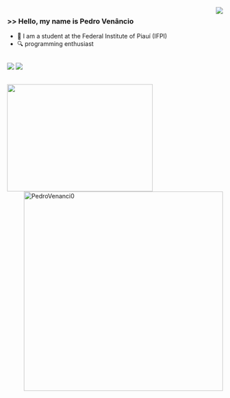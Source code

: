 <img align='right' src="https://github-readme-stats.vercel.app/api?username=PedroVenanci0&show_icons=true&theme=radical">

 ### >> Hello, my name is Pedro Venâncio

- 📖 I am a student at the Federal Institute of Piauí (IFPI)       
- 🔍 programming enthusiast

 <div>
  <a href="https://github.com/PedroVenanci0">
</div>
  
  ##

  <div> 
  <a href = "mailto:contato@pedrovictor280704@gmail.com"><img src="https://img.shields.io/badge/-Gmail-%23333?style=for-the-badge&logo=gmail&logoColor=white" target="_blank"></a>
  <a href="https://www.linkedin.com/in/pedro-victor-venâncio-dos-santos-305b69334" target="_blank"><img src="https://img.shields.io/badge/-LinkedIn-%230077B5?style=for-the-badge&logo=linkedin&logoColor=white" target="_blank"></a>
</div>

</br>

<p align="center">
    <img align='left' src="https://steamuserimages-a.akamaihd.net/ugc/1661224712069230981/BFD6A13BBBF6F1A2A7FA6A6DA961E0700E98660A/?imw=1024&imh=576&ima=fit&impolicy=Letterbox&imcolor=%23000000&letterbox=true" width="340" height="250">
</p>

<img align='right' src="https://github-readme-stats.vercel.app/api/top-langs?username=PedroVenanci0&show_icons=true&locale=en&layout=compact&theme=radical" alt="PedroVenanci0" width="465" />
